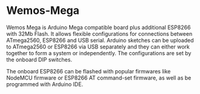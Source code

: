 # Wemos-Mega
Wemos Mega is Arduino Mega compatible board plus additional ESP8266 with 32Mb Flash.
It allows flexible configurations for connections between ATmega2560, ESP8266 and USB serial. 
Arduino sketches can be uploaded to ATmega2560 or ESP8266 via USB separately and they can either work together to form a system or independently. 
The configurations are set by the onboard DIP switches.

The onboard ESP8266 can be flashed with popular firmwares like NodeMCU firmware or ESP8266 AT command-set firmware, as well as be programmed with Arduino IDE.
